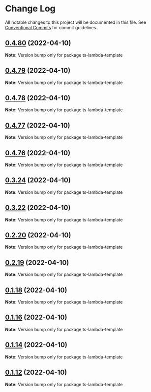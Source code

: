 # Change Log

All notable changes to this project will be documented in this file.
See [Conventional Commits](https://conventionalcommits.org) for commit guidelines.

## [0.4.80](https://github.com/iac-factory/aws-lambda/compare/ts-lambda-template@0.4.79...ts-lambda-template@0.4.80) (2022-04-10)

**Note:** Version bump only for package ts-lambda-template





## [0.4.79](https://github.com/iac-factory/aws-lambda/compare/ts-lambda-template@0.4.78...ts-lambda-template@0.4.79) (2022-04-10)

**Note:** Version bump only for package ts-lambda-template





## [0.4.78](https://github.com/iac-factory/aws-lambda/compare/ts-lambda-template@0.4.77...ts-lambda-template@0.4.78) (2022-04-10)

**Note:** Version bump only for package ts-lambda-template





## [0.4.77](https://github.com/iac-factory/aws-lambda/compare/ts-lambda-template@0.4.76...ts-lambda-template@0.4.77) (2022-04-10)

**Note:** Version bump only for package ts-lambda-template





## [0.4.76](https://github.com/iac-factory/aws-lambda/compare/ts-lambda-template@0.3.24...ts-lambda-template@0.4.76) (2022-04-10)

**Note:** Version bump only for package ts-lambda-template





## [0.3.24](https://github.com/iac-factory/aws-lambda/compare/ts-lambda-template@0.3.22...ts-lambda-template@0.3.24) (2022-04-10)

**Note:** Version bump only for package ts-lambda-template





## [0.3.22](https://github.com/iac-factory/aws-lambda/compare/ts-lambda-template@0.2.20...ts-lambda-template@0.3.22) (2022-04-10)

**Note:** Version bump only for package ts-lambda-template





## [0.2.20](https://github.com/iac-factory/aws-lambda/compare/ts-lambda-template@0.2.19...ts-lambda-template@0.2.20) (2022-04-10)

**Note:** Version bump only for package ts-lambda-template





## [0.2.19](https://github.com/iac-factory/aws-lambda/compare/ts-lambda-template@0.1.18...ts-lambda-template@0.2.19) (2022-04-10)

**Note:** Version bump only for package ts-lambda-template





## [0.1.18](https://github.com/iac-factory/aws-lambda/compare/ts-lambda-template@0.1.16...ts-lambda-template@0.1.18) (2022-04-10)

**Note:** Version bump only for package ts-lambda-template





## [0.1.16](https://github.com/iac-factory/aws-lambda/compare/ts-lambda-template@0.1.14...ts-lambda-template@0.1.16) (2022-04-10)

**Note:** Version bump only for package ts-lambda-template





## [0.1.14](https://github.com/iac-factory/aws-lambda/compare/ts-lambda-template@0.1.12...ts-lambda-template@0.1.14) (2022-04-10)

**Note:** Version bump only for package ts-lambda-template





## [0.1.12](https://github.com/iac-factory/aws-lambda/compare/ts-lambda-template@0.1.11...ts-lambda-template@0.1.12) (2022-04-10)

**Note:** Version bump only for package ts-lambda-template
